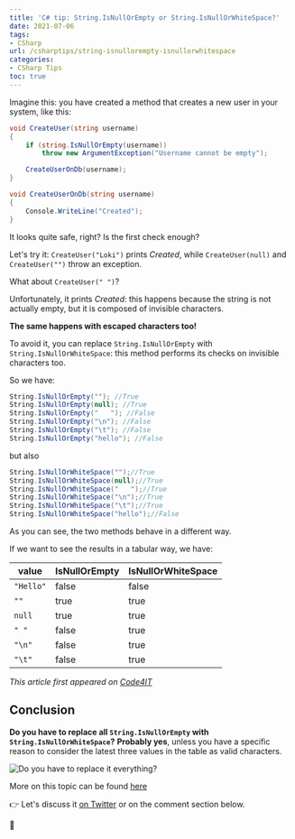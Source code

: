 ```yaml
---
title: 'C# tip: String.IsNullOrEmpty or String.IsNullOrWhiteSpace?'
date: 2021-07-06
tags:
- CSharp
url: /csharptips/string-isnullorempty-isnullorwhitespace
categories:
- CSharp Tips
toc: true
---
```


Imagine this: you have created a method that creates a new user in your system, like this:

```cs
void CreateUser(string username)
{
    if (string.IsNullOrEmpty(username))
        throw new ArgumentException("Username cannot be empty");

    CreateUserOnDb(username);
}

void CreateUserOnDb(string username)
{
    Console.WriteLine("Created");
}
```

It looks quite safe, right? Is the first check enough?

Let's try it: `CreateUser("Loki")` prints _Created_, while `CreateUser(null)` and `CreateUser("")` throw an exception.

What about `CreateUser(" ")`?

Unfortunately, it prints _Created_: this happens because the string is not actually empty, but it is composed of invisible characters.

**The same happens with escaped characters too!**

To avoid it, you can replace `String.IsNullOrEmpty` with `String.IsNullOrWhiteSpace`: this method performs its checks on invisible characters too.

So we have:

```cs
String.IsNullOrEmpty(""); //True
String.IsNullOrEmpty(null); //True
String.IsNullOrEmpty("   "); //False
String.IsNullOrEmpty("\n"); //False
String.IsNullOrEmpty("\t"); //False
String.IsNullOrEmpty("hello"); //False
```

but also

```cs
String.IsNullOrWhiteSpace("");//True
String.IsNullOrWhiteSpace(null);//True
String.IsNullOrWhiteSpace("   ");//True
String.IsNullOrWhiteSpace("\n");//True
String.IsNullOrWhiteSpace("\t");//True
String.IsNullOrWhiteSpace("hello");//False
```

As you can see, the two methods behave in a different way.

If we want to see the results in a tabular way, we have:

| value     | IsNullOrEmpty | IsNullOrWhiteSpace |
| --------- | ------------- | ------------------ |
| `"Hello"` | false         | false              |
| `""`      | true          | true               |
| `null`    | true          | true               |
| `" "`     | false         | true               |
| `"\n"`    | false         | true               |
| `"\t"`    | false         | true               |

_This article first appeared on [Code4IT](https://www.code4it.dev/)_

## Conclusion

**Do you have to replace all `String.IsNullOrEmpty` with `String.IsNullOrWhiteSpace`?** **Probably yes**, unless you have a specific reason to consider the latest three values in the table as valid characters.

![Do you have to replace it everything?](https://media.giphy.com/media/SVgKToBLI6S6DUye1Y/giphy.gif)

More on this topic can be found [here](https://www.code4it.dev/blog/csharp-check-if-string-is-empty "How to check if a string is really empty with C#")

👉 Let's discuss it [on Twitter](https://twitter.com/BelloneDavide/status/1335941631724429312 "Original tweet on Twitter") or on the comment section below.

🐧
